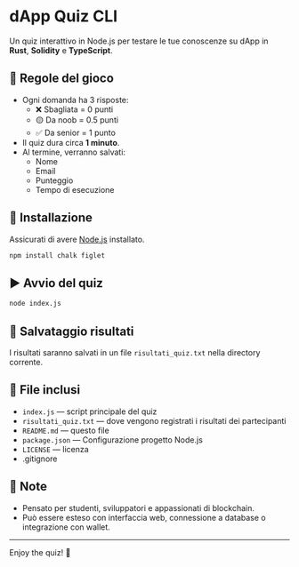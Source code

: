 # dApp Quiz CLI

Un quiz interattivo in Node.js per testare le tue conoscenze su dApp in **Rust**, **Solidity** e **TypeScript**.

## 🧠 Regole del gioco
- Ogni domanda ha 3 risposte:
  - ❌ Sbagliata = 0 punti
  - 🟡 Da noob = 0.5 punti
  - ✅ Da senior = 1 punto
- Il quiz dura circa **1 minuto**.
- Al termine, verranno salvati:
  - Nome
  - Email
  - Punteggio
  - Tempo di esecuzione

## 🚀 Installazione
Assicurati di avere [Node.js](https://nodejs.org/) installato.

```bash
npm install chalk figlet
```

## ▶️ Avvio del quiz

```bash
node index.js
```

## 📝 Salvataggio risultati
I risultati saranno salvati in un file `risultati_quiz.txt` nella directory corrente.

## 📁 File inclusi
- `index.js` — script principale del quiz
- `risultati_quiz.txt` — dove vengono registrati i risultati dei partecipanti
- `README.md` — questo file
- `package.json` — Configurazione progetto Node.js
- `LICENSE` — licenza
- .gitignore

         

## 📌 Note
- Pensato per studenti, sviluppatori e appassionati di blockchain.
- Può essere esteso con interfaccia web, connessione a database o integrazione con wallet.

---
Enjoy the quiz! 🚀
